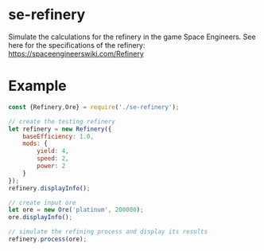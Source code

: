# se-refinery

Simulate the calculations for the refinery in the game Space Engineers. See here for the specifications of the refinery: https://spaceengineerswiki.com/Refinery

# Example

```js
const {Refinery,Ore} = require('./se-refinery');

// create the testing refinery
let refinery = new Refinery({
	baseEfficiency: 1.0,
	mods: {
		yield: 4,
		speed: 2,
		power: 2
	}
});
refinery.displayInfo();

// create input ore
let ore = new Ore('platinum', 200000);
ore.displayInfo();

// simulate the refining process and display its results
refinery.process(ore);
```
